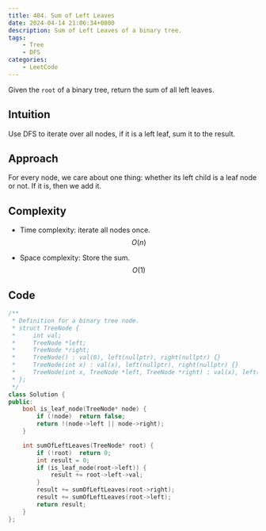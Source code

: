 ```yaml
---
title: 404. Sum of Left Leaves
date: 2024-04-14 21:06:34+0800
description: Sum of Left Leaves of a binary tree.
tags: 
    - Tree
    - DFS
categories:
    - LeetCode
---
```


Given the `root` of a binary tree, return the sum of all left leaves.


## Intuition
Use DFS to iterate over all nodes, if it is a left leaf, sum it to the result.

## Approach
For every node, we care about one thing: whether its left child is a leaf node or not. If it is, then we add it.

## Complexity
- Time complexity: iterate all nodes once.
$$ O(n) $$

- Space complexity: Store the sum.
$$ O(1) $$

## Code
```c++
/**
 * Definition for a binary tree node.
 * struct TreeNode {
 *     int val;
 *     TreeNode *left;
 *     TreeNode *right;
 *     TreeNode() : val(0), left(nullptr), right(nullptr) {}
 *     TreeNode(int x) : val(x), left(nullptr), right(nullptr) {}
 *     TreeNode(int x, TreeNode *left, TreeNode *right) : val(x), left(left), right(right) {}
 * };
 */
class Solution {
public:
    bool is_leaf_node(TreeNode* node) {
        if (!node)  return false;
        return !(node->left || node->right);
    }

    int sumOfLeftLeaves(TreeNode* root) {
        if (!root)  return 0;
        int result = 0;
        if (is_leaf_node(root->left)) {
            result += root->left->val;
        }
        result += sumOfLeftLeaves(root->right);
        result += sumOfLeftLeaves(root->left);
        return result;
    }
};
```